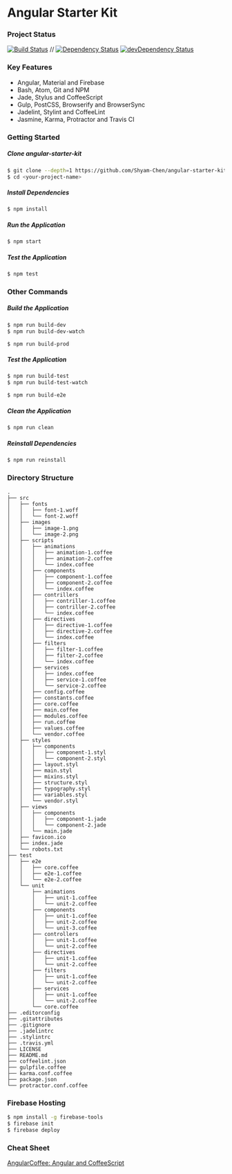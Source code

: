 # Angular Starter Kit

### Project Status
[![Build Status](https://travis-ci.org/Shyam-Chen/angular-starter-kit.svg?branch=master)](https://travis-ci.org/Shyam-Chen/angular-starter-kit)
 //
[![Dependency Status](https://david-dm.org/Shyam-Chen/angular-starter-kit.svg)](https://david-dm.org/Shyam-Chen/angular-starter-kit)
[![devDependency Status](https://david-dm.org/Shyam-Chen/angular-starter-kit/dev-status.svg)](https://david-dm.org/Shyam-Chen/angular-starter-kit#info=devDependencies)

### Key Features
* Angular, Material and Firebase
* Bash, Atom, Git and NPM
* Jade, Stylus and CoffeeScript
* Gulp, PostCSS, Browserify and BrowserSync  
* Jadelint, Stylint and CoffeeLint
* Jasmine, Karma, Protractor and Travis CI

### Getting Started
##### Clone angular-starter-kit
```bash
$ git clone --depth=1 https://github.com/Shyam-Chen/angular-starter-kit.git <your-project-name>
$ cd <your-project-name>
```

##### Install Dependencies
```bash
$ npm install
```

##### Run the Application
```bash
$ npm start
```

##### Test the Application
```bash
$ npm test

```

### Other Commands
##### Build the Application
```bash
$ npm run build-dev
$ npm run build-dev-watch

$ npm run build-prod
```

##### Test the Application
```bash
$ npm run build-test
$ npm run build-test-watch

$ npm run build-e2e
```

##### Clean the Application
```bash
$ npm run clean
```

##### Reinstall Dependencies
```bash
$ npm run reinstall
```

### Directory Structure
```
.
├── src
│   ├── fonts
│   │   ├── font-1.woff
│   │   └── font-2.woff
│   ├── images
│   │   ├── image-1.png
│   │   └── image-2.png
│   ├── scripts
│   │   ├── animations
│   │   │   ├── animation-1.coffee
│   │   │   ├── animation-2.coffee
│   │   │   └── index.coffee
│   │   ├── components
│   │   │   ├── component-1.coffee
│   │   │   ├── component-2.coffee
│   │   │   └── index.coffee
│   │   ├── contrillers
│   │   │   ├── contriller-1.coffee
│   │   │   ├── contriller-2.coffee
│   │   │   └── index.coffee
│   │   ├── directives
│   │   │   ├── directive-1.coffee
│   │   │   ├── directive-2.coffee
│   │   │   └── index.coffee
│   │   ├── filters
│   │   │   ├── filter-1.coffee
│   │   │   ├── filter-2.coffee
│   │   │   └── index.coffee
│   │   ├── services
│   │   │   ├── index.coffee
│   │   │   ├── service-1.coffee
│   │   │   └── service-2.coffee
│   │   ├── config.coffee
│   │   ├── constants.coffee
│   │   ├── core.coffee
│   │   ├── main.coffee
│   │   ├── modules.coffee
│   │   ├── run.coffee
│   │   ├── values.coffee
│   │   └── vendor.coffee
│   ├── styles
│   │   ├── components
│   │   │   ├── component-1.styl
│   │   │   └── component-2.styl
│   │   ├── layout.styl
│   │   ├── main.styl
│   │   ├── mixins.styl
│   │   ├── structure.styl
│   │   ├── typography.styl
│   │   ├── variables.styl
│   │   └── vendor.styl
│   ├── views
│   │   ├── components
│   │   │   ├── component-1.jade
│   │   │   └── component-2.jade
│   │   └── main.jade
│   ├── favicon.ico
│   ├── index.jade
│   └── robots.txt
├── test
│   ├── e2e
│   │   ├── core.coffee
│   │   ├── e2e-1.coffee
│   │   └── e2e-2.coffee
│   └── unit
│       ├── animations
│       │   ├── unit-1.coffee
│       │   └── unit-2.coffee
│       ├── components
│       │   ├── unit-1.coffee
│       │   ├── unit-2.coffee
│       │   └── unit-3.coffee
│       ├── controllers
│       │   ├── unit-1.coffee
│       │   └── unit-2.coffee
│       ├── directives
│       │   ├── unit-1.coffee
│       │   └── unit-2.coffee
│       ├── filters
│       │   ├── unit-1.coffee
│       │   └── unit-2.coffee
│       ├── services
│       │   ├── unit-1.coffee
│       │   └── unit-2.coffee
│       └── core.coffee
├── .editorconfig
├── .gitattributes
├── .gitignore
├── .jadelintrc
├── .stylintrc
├── .travis.yml
├── LICENSE
├── README.md
├── coffeelint.json
├── gulpfile.coffee
├── karma.conf.coffee
├── package.json
└── protractor.conf.coffee
```

### Firebase Hosting
```bash
$ npm install -g firebase-tools
$ firebase init
$ firebase deploy
```

### Cheat Sheet
[AngularCoffee: Angular and CoffeeScript](https://github.com/Shyam-Chen/AngularCoffee)
